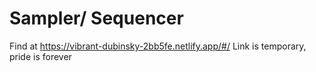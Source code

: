 # Sampler/ Sequencer 

Find at https://vibrant-dubinsky-2bb5fe.netlify.app/#/
Link is temporary, pride is forever
